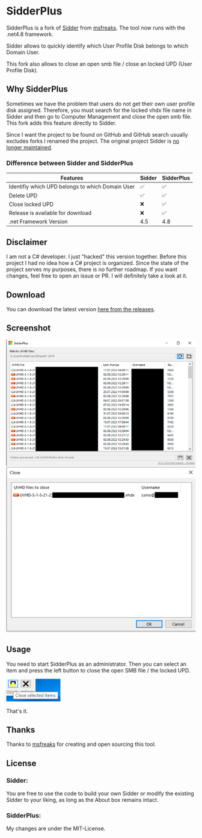 # SidderPlus

SidderPlus is a fork of [Sidder](https://github.com/msfreaks/Sidder) from [msfreaks](https://github.com/msfreaks/). The tool now runs with the .net4.8 framework.

Sidder allows to quickly identify which User Profile Disk belongs to which Domain User. 

This fork also allows to close an open smb file / close an locked UPD (User Profile Disk).

## Why SidderPlus
Sometimes we have the problem that users do not get their own user profile disk assigned. Therefore, you must search for the locked vhdx file name in Sidder and then go to Computer Management and close the open smb file. This fork adds this feature directly to Sidder.

Since I want the project to be found on GitHub and GitHub search usually excludes forks I renamed the project. The original project Sidder is [no longer maintained](https://msfreaks.wordpress.com/2020/02/17/sidder-v2-6-open-sourced-and-more/).

### Difference between Sidder and SidderPlus
| Features                                          | Sidder | SidderPlus |
|--------------------------------------------------|--------|------------|
| Identifiy which UPD belongs to which Domain User | ✅     | ✅        |
| Delete UPD                                       | ✅     | ✅        |
| Close locked UPD                                 | ❌     | ✅        |
| Release is available for download                | ❌     | ✅        |
| .net Framework Version                           | 4.5     | 4.8       |


## Disclaimer
I am not a C# developer. I just "hacked" this version together. Before this project I had no idea how a C# project is organized. Since the state of the project serves my purposes, there is no further roadmap. If you want changes, feel free to open an issue or PR. I will definitely take a look at it.

## Download
You can download the latest version [here from the releases](https://github.com/MarkusDick/SidderPlus/releases/).

## Screenshot
![](sidder_plus_screenshot.png)
![](sidder_plus_close_screenshot.png)

## Usage
You need to start SidderPlus as an administrator. Then you can select an item and press the left button to close the open SMB file / the locked UPD.

![](how_to_close.png)

That's it.

## Thanks
Thanks to [msfreaks](https://github.com/msfreaks/) for creating and open sourcing this tool.

## License
### Sidder:
You are free to use the code to build your own Sidder or modify the existing Sidder to your liking, as long as the About box remains intact.

### SidderPlus:
My changes are under the MIT-License.